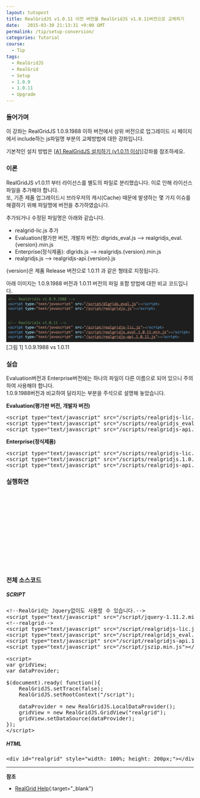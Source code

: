 ```yaml
---
layout: tutopost
title: RealGridJS v1.0.11 이전 버전을 RealGridJS v1.0.11버전으로 교체하기
date:   2015-03-30 21:13:31 +9:00 GMT
permalink: /tip/setup-conversion/
categories: Tutorial
course:
  - Tip
tags: 
  - RealGridJS
  - RealGrid
  - Setup
  - 1.0.9
  - 1.0.11
  - Upgrade
---
```


### 들어가며

이 강좌는 RealGridJS 1.0.9.1988 이하 버전에서 상위 버전으로 업그레이드 시 페이지에서 include하는 js파일명 부분의 교체방법에 대한 강좌입니다.    

기본적인 설치 방법은 \[[A1 RealGridJS 설치하기 (v1.0.11 이상)](/tutorial/a1)\]강좌를 참조하세요.

### 이론

RealGridJS v1.0.11 부터 라이선스를 별도의 파일로 분리했습니다. 이로 인해 라이선스파일을 추가해야 합니다.    
또, 기존 제품 업그레이드시 브라우저의 캐시(Cache) 때문에 발생하는 몇 가지 이슈를 해결하기 위해 파일명에 버전을 추가하였습니다.

추가되거나 수정된 파일명은 아래와 같습니다.

* realgrid-lic.js 추가
* Evaluation(평가판 버전, 개발자 버전): dlgrids_eval.js --> realgridjs_eval.{version}.min.js
* Enterprise(정식제품): dlgrids.js --> realgridjs.{version}.min.js 
* realgridjs.js --> realgridjs-api.{version}.js

{version}은 제품 Release 버전으로 1.0.11 과 같은 형태로 지정됩니다.

아래 이미지는 1.0.9.1988 버전과 1.0.11 버전의 파일 포함 방법에 대한 비교 코드입니다.
![](/images/tutorials/a1-1.png)
\[그림 1\] 1.0.9.1988 vs 1.0.11

### 실습

Evaluation버전과 Enterprise버전에는 하나의 파일이 다른 이름으로 되어 있으니 주의하여 사용해야 합니다.    
1.0.9.1988버전과 비교하여 달라지는 부분을 주석으로 설명해 놓았습니다.

**Evaluation(평가판 버전, 개발자 버전)**

<pre class="prettyprint">
&lt;script type="text/javascript" src="/scripts/realgridjs-lic.js"&gt;&lt;/script&gt;
&lt;script type="text/javascript" src="/scripts/realgridjs_eval.1.0.11.min.js"&gt;&lt;/script&gt;
&lt;script type="text/javascript" src="/scripts/realgridjs-api.1.0.11.js"&gt;&lt;/script&gt;</pre>

**Enterprise(정식제품)**

<pre class="prettyprint">
&lt;script type="text/javascript" src="/scripts/realgridjs-lic.js"&gt;&lt;/script&gt;
&lt;script type="text/javascript" src="/scripts/realgridjs.1.0.11.min.js"&gt;&lt;/script&gt;
&lt;script type="text/javascript" src="/scripts/realgridjs-api.1.0.11.js"&gt;&lt;/script&gt;</pre>

### 실행화면

<script type="text/javascript" src="/script/realgridjs-lic.js"></script>
<script type="text/javascript" src="/script/realgridjs_eval.1.0.11.min.js"></script>
<script type="text/javascript" src="/script/realgridjs-api.1.0.11.js"></script>
<script type="text/javascript" src="/script/jszip.min.js"></script>
<script>
var gridView;
var dataProvider;

$(document).ready( function(){
    RealGridJS.setTrace(false);
    RealGridJS.setRootContext("/script");
    
    dataProvider = new RealGridJS.LocalDataProvider();
    gridView = new RealGridJS.GridView("realgrid");
    gridView.setDataSource(dataProvider);    
});   
</script>

<div id="realgrid" style="width: 100%; height: 200px;"></div>
<p></p>

### 전체 소스코드

##### SCRIPT    
<pre class="prettyprint full-source-script">
&lt;!--RealGrid&#xb294; Jquery&#xc5c6;&#xc774;&#xb3c4; &#xc0ac;&#xc6a9;&#xd560; &#xc218; &#xc788;&#xc2b5;&#xb2c8;&#xb2e4;.--&gt;
&lt;script type=&quot;text/javascript&quot; src=&quot;/script/jquery-1.11.2.min.js&quot;&gt;&lt;/script&gt;
&lt;!--realgrid--&gt;
&lt;script type=&quot;text/javascript&quot; src=&quot;/script/realgridjs-lic.js&quot;&gt;&lt;/script&gt;
&lt;script type=&quot;text/javascript&quot; src=&quot;/script/realgridjs_eval.1.0.11.min.js&quot;&gt;&lt;/script&gt;
&lt;script type=&quot;text/javascript&quot; src=&quot;/script/realgridjs-api.1.0.11.js&quot;&gt;&lt;/script&gt;
&lt;script type=&quot;text/javascript&quot; src=&quot;/script/jszip.min.js&quot;&gt;&lt;/script&gt;

&lt;script&gt;
var gridView;
var dataProvider;

$(document).ready( function(){
    RealGridJS.setTrace(false);
    RealGridJS.setRootContext(&quot;/script&quot;);
    
    dataProvider = new RealGridJS.LocalDataProvider();
    gridView = new RealGridJS.GridView(&quot;realgrid&quot;);
    gridView.setDataSource(dataProvider);    
});   
&lt;/script&gt;
</pre>

##### HTML
<pre class="prettyprint full-source-html">
&lt;div id=&quot;realgrid&quot; style=&quot;width: 100%; height: 200px;&quot;&gt;&lt;/div&gt;
</pre>

---
**참조**

* [RealGrid Help](http://help.realgrid.com){:target="_blank"}